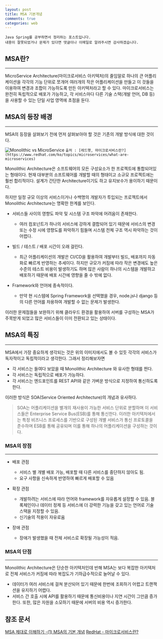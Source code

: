 ```yaml
---
layout: post
title: MSA 기본개념
comments: true
categories: web
---
```


```
Java Spring를 공부하면서 정리하는 포스트입니다.
내용이 잘못되었거나 문제가 있다면 댓글이나 이메일로 알려주시면 감사하겠습니다.
```

## MSA란?

---

MicroService Architecture(마이크로서비스 아키텍처)의 줄임말로 하나의 큰 어플리케이션을 각각의 기능 단위로 쪼개어 여러개의 작은 어플리케이션을 만들고 이 것들을 이용하여 변경과 조합이 가능하도록 만든 아키텍처라고 할 수 있다. 마이크로서비스는 완전히 독립적으로 배포가 가능하고, 각 서비스마다 다른 기술 스택(개발 언어, DB 등)을 사용할 수 있는 단일 사업 영역에 초점을 둔다.

## MSA의 등장 배경

---

MSA의 등장을 살펴보기 전에 먼저 살펴보아야 할 것은 기존의 개발 방식에 대한 것이다.

![Monolithic vs MicroService](https://www.redhat.com/cms/managed-files/monolithic-vs-microservices.png)
`출처 : [레드햇, 마이크로서비스란?](https://www.redhat.com/ko/topics/microservices/what-are-microservices)`

Monolithic Architecture은 소프트웨어의 모든 구성요소가 한 프로젝트에 통합되어있는 형태이다. 현재 대부분의 소프트웨어를 개발할 때의 형태이고 소규모 프로젝트에는 훨씬 합리적이다. 설계가 간단한 Architecture이기도 하고 유지보수가 용이하기 때문이다.

하지만 일정 규모 이상의 서비스이거나 수백명의 개발자가 투입되는 프로젝트에서 Monolithic Architecture는 명확한 한계를 보인다.

- 서비스들 사이의 영향도 파악 및 시스템 구조 파악에 어려움이 존재한다.

  - 여러 컴포넌트가 하나의 서비스에 강하게 결합되어 있기 때문에 서비스의 변경 또는 수정 시에 영향도를 파악하기 힘들며 시스템 전체 구조 역시 파악하는 것이 어렵다.

- 빌드 / 테스트 / 배포 시간이 오래 걸린다.

  - 최근 어플리케이션의 개발은 CI/CD을 활용하여 개발부터 빌드, 배포까지 자동화로 빠르게 반영하는 추세이다. 하지만 규모가 커짐에 따라 작은 변경에도 높은 수준의 테스트 비용이 발생하기도 하며 많은 사람이 하나의 시스템을 개발하고 배포하기 때문에 배포 시간에 영향을 줄 수 밖에 없다.

- Framework와 언어에 종속적이다.
  - 만약 현 시스템에 Spring Framework을 선택했을 경우, node.js나 django 등의 다른 언어를 차용하여 개발할 수 없는 문제가 발생한다.

이러한 문제점들을 보완하기 위해 클라우드 환경을 활용하여 서버를 구성하는 MSA가 주목받게 되었고 많은 서비스들이 이미 전환되고 있는 상태이다.

## MSA의 특징

---

MSA에서 가장 중요하게 생각되는 것은 위의 이미지에서도 볼 수 있듯 각각의 서비스가 독자적이고 독립적이라고 생각한다.
그래서 정리해보자면

- 각 서비스는 들여다 보았을 때 Monolithic Architecture 와 유사한 형태를 띈다.
- 각 서비스는 독립적으로 배포가 가능하다.
- 각 서비스는 엔드포인트를 REST API와 같은 가벼운 방식으로 지정하여 통신하도록 한다.

이러한 방식은 SOA(Service Oriented Architecture)의 개념과 유사하다.

> SOA는 어플리케이션을 별개의 재사용이 가능한 서비스 단위로 분할하며 이 서비스들은 Enterprise Service Bus(ESB)를 통해 통신한다. 이러한 아키텍처에서는 특정 비즈니스 프로세스를 기반으로 구성된 개별 서비스가 통신 프로토콜을 준수하며 ESB를 통해 공유되며 이를 통해 하나의 어플리케이션을 구성하는 것이다.

### MSA의 장점

---

- 배포 관점

  - 서비스 별 개별 배포 가능, 배포할 때 다른 서비스를 중단하지 않아도 됨.
  - 요구 사항을 신속하게 반영하여 빠르게 배포할 수 있음

- 확장 관점

  - 개발하려는 서비스에 따라 언어와 framework를 자유롭게 설정할 수 있음. 블록체인이나 데이터 정제 등 서비스에 더 강력한 기능을 갖고 있는 언어로 기술 스택을 지정할 수 있음.
  - 신기술의 적용이 자유로움

- 장애 관점
  - 장애가 발생했을 때 전체 서비스로 확장될 가능성이 적음.

### MSA의 단점

---

Monolithic Architecture은 단순한 아키텍처인데 반해 MSA는 보다 복잡한 아키텍처로 전체 서비스가 커짐에 따라 복잡도가 기하급수적으로 늘어날 수 있다.

- 데이터가 여러 서비스에 걸쳐 분산되어 있기 때문에 한번에 조회하기 어렵고 트랜잭션을 유지하기 어렵다.
- 서비스 간 호출 시에 API를 활용하기 때문에 통신비용이나 지연 시간이 그만큼 증가한다. 또한, 많은 자원을 소모하기 때문에 서버의 비용 역시 증가한다.

## 참조 문서

[MSA 제대로 이해하기 -(1) MSA의 기본 개념](https://velog.io/@tedigom/MSA-제대로-이해하기-1-MSA의-기본-개념-3sk28yrv0e)
[RedHat - 마이크로서비스란?](https://www.redhat.com/ko/topics/microservices/what-are-microservices)
